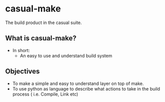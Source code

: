 # casual-make

The build product in the casual suite.

## What is casual-make?

* In short: 
    * An easy to use and understand build system

## Objectives
* To make a simple and easy to understand layer on top of make. 
* To use python as language to describe what actions to take in the build process ( i.e. Compile, Link etc)
